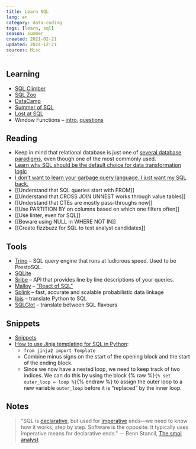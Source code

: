 ```yaml
---
title: Learn SQL
lang: en
category: data-coding
tags: [learn, sql]
season: summer
created: 2021-02-21
updated: 2024-12-21
sources: Misc
---
```


## Learning
- [SQL Climber](https://www.sqlclimber.com/assignments/beginner)
- [SQL Zoo](https://sqlzoo.net/wiki/SQL_Tutorial)
- [DataCamp](https://campus.datacamp.com/courses/introduction-to-sql/)
- [Summer of SQL](https://github.com/wjsutton/the_summer_of_sql)
- [Lost at SQL](https://lost-at-sql.therobinlord.com/)
- Window Functions – [intro](https://www.freecodecamp.org/news/window-functions-in-sql/), [questions](http://www.windowfunctions.com/)

## Reading
- Keep in mind that relational database is just one of [several database paradigms](https://www.youtube.com/watch?v=W2Z7fbCLSTw), even though one of the most commonly used.
- [Learn why SQL should be the default choice for data transformation logic](https://www.robinlinacre.com/recommend_sql/)
- [I don't want to learn your garbage query language. I just want my SQL back.](https://erikbern.com/2018/08/30/i-dont-want-to-learn-your-garbage-query-language.html)
- [[Understand that SQL queries start with FROM]]
- [[Understand that CROSS JOIN UNNEST works through value tables]]
- [[Understand that CTEs are mostly pass-throughs now]]
- [[Use PARTITION BY on columns based on which one filters often]]
- [[Use linter, even for SQL]]
- [[Beware using NULL in WHERE NOT IN]]
- [[Create fizzbuzz for SQL to test analyst candidates]]

## Tools
- [Trino](https://trino.io/) – SQL query engine that runs at ludicrous speed. Used to be PrestoSQL.
- [SQLite](https://sqliteonline.com/)
- [Sribe](https://scribedata.app/) – API that provides line by line descriptions of your queries.
- [Malloy](https://www.malloydata.dev/) – ["React of SQL"](https://roundup.getdbt.com/p/lots-going-on-metrics-malloy-sanity)
- [Splink](https://github.com/moj-analytical-services/splink) – fast, accurate and scalable probabilistic data linkage
- [Ibis](https://github.com/ibis-project/ibis) – translate Python to SQL
- [SQLGlot](https://github.com/tobymao/sqlglot) – translate between SQL flavours

## Snippets
- [Snippets](https://sql-snippets.count.co/)
- [How to use Jinja templating for SQL in Python](https://geoffruddock.com/sql-jinja-templating/):
  - `from jinja2 import Template`
  - Combine minus signs on the start of the opening block and the start of the ending block.
  - Since we now have a nested loop, we need to keep track of two indices. We can do this by using the block {% raw %}`{% set outer_loop = loop %}`{% endraw %} to assign the outer loop to a new variable `outer_loop` before it is “replaced” by the inner loop.

## Notes
>  "SQL is [declarative](https://en.wikipedia.org/wiki/Declarative_programming), but used for [imperative](https://en.wikipedia.org/wiki/Imperative_programming) ends—we need to know how it works, step by step. Software is the opposite: It typically uses imperative means for declarative ends."
>  -- Benn Stancil, [The smol analyst](https://benn.substack.com/p/the-smol-analyst)
